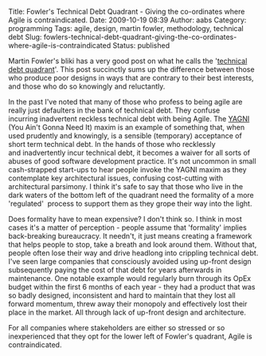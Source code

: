 Title: Fowler's Technical Debt Quadrant - Giving the co-ordinates where Agile is contraindicated.
Date: 2009-10-19 08:39
Author: aabs
Category: programming
Tags: agile, design, martin fowler, methodology, technical debt
Slug: fowlers-technical-debt-quadrant-giving-the-co-ordinates-where-agile-is-contraindicated
Status: published

Martin Fowler's bliki has a very good post on what he calls the '[technical debt quadrant](http://martinfowler.com/bliki/TechnicalDebtQuadrant.html)'. This post succinctly sums up the difference between those who produce poor designs in ways that are contrary to their best interests, and those who do so knowingly and reluctantly.

In the past I've noted that many of those who profess to being agile are really just defaulters in the bank of technical debt. They confuse incurring inadvertent reckless technical debt with being Agile. The [YAGNI](http://en.wikipedia.org/wiki/YAGNI) (You Ain't Gonna Need It) maxim is an example of something that, when used prudently and knowingly, is a sensible (temporary) acceptance of short term technical debt. In the hands of those who recklessly and inadvertently incur technical debt, it becomes a waiver for all sorts of abuses of good software development practice. It's not uncommon in small cash-strapped start-ups to hear people invoke the YAGNI maxim as they contemplate key architectural issues, confusing cost-cutting with architectural parsimony. I think it's safe to say that those who live in the dark waters of the bottom left of the quadrant need the formality of a more 'regulated'  process to support them as they grope their way into the light.

Does formality have to mean expensive? I don't think so. I think in most cases it's a matter of perception - people assume that 'formality' implies back-breaking bureaucracy. It needn't, it just means creating a framework that helps people to stop, take a breath and look around them. Without that, people often lose their way and drive headlong into crippling technical debt. I've seen large companies that consciously avoided using up-front design subsequently paying the cost of that debt for years afterwards in maintenance. One notable example would regularly burn through its OpEx budget within the first 6 months of each year - they had a product that was so badly designed, inconsistent and hard to maintain that they lost all forward momentum, threw away their monopoly and effectively lost their place in the market. All through lack of up-front design and architecture.

For all companies where stakeholders are either so stressed or so inexperienced that they opt for the lower left of Fowler's quadrant, Agile is contraindicated.
